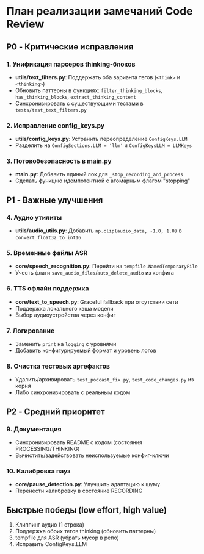 # План реализации замечаний Code Review

## P0 - Критические исправления

### 1. Унификация парсеров thinking-блоков
- **utils/text_filters.py**: Поддержать оба варианта тегов (`<think>` и `<thinking>`)
- Обновить паттерны в функциях: `filter_thinking_blocks`, `has_thinking_blocks`, `extract_thinking_content`
- Синхронизировать с существующими тестами в `tests/test_text_filters.py`

### 2. Исправление config_keys.py
- **utils/config_keys.py**: Устранить переопределение `ConfigKeys.LLM`
- Разделить на `ConfigSections.LLM = 'llm'` и `ConfigKeysLLM = LLMKeys`

### 3. Потокобезопасность в main.py
- **main.py**: Добавить единый лок для `_stop_recording_and_process`
- Сделать функцию идемпотентной с атомарным флагом "stopping"

## P1 - Важные улучшения

### 4. Аудио утилиты
- **utils/audio_utils.py**: Добавить `np.clip(audio_data, -1.0, 1.0)` в `convert_float32_to_int16`

### 5. Временные файлы ASR
- **core/speech_recognition.py**: Перейти на `tempfile.NamedTemporaryFile`
- Учесть флаги `save_audio_files`/`auto_delete_audio` из конфига

### 6. TTS офлайн поддержка
- **core/text_to_speech.py**: Graceful fallback при отсутствии сети
- Поддержка локального кэша модели
- Выбор аудиоустройства через конфиг

### 7. Логирование
- Заменить `print` на `logging` с уровнями
- Добавить конфигурируемый формат и уровень логов

### 8. Очистка тестовых артефактов
- Удалить/архивировать `test_podcast_fix.py`, `test_code_changes.py` из корня
- Либо синхронизировать с реальным кодом

## P2 - Средний приоритет

### 9. Документация
- Синхронизировать README с кодом (состояния PROCESSING/THINKING)
- Вычистить/задействовать неиспользуемые конфиг-ключи

### 10. Калибровка пауз
- **core/pause_detection.py**: Улучшить адаптацию к шуму
- Перенести калибровку в состояние RECORDING

## Быстрые победы (low effort, high value)
1. Клиппинг аудио (1 строка)
2. Поддержка обоих тегов thinking (обновить паттерны)
3. tempfile для ASR (убрать мусор в репо)
4. Исправить ConfigKeys.LLM